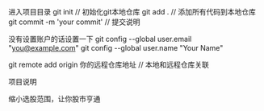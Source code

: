进入项目目录
git init  // 初始化git本地仓库
git add . // 添加所有代码到本地仓库
git commit -m 'your commit' // 提交说明

没有设置账户的话设置一下
git config --global user.email "you@example.com"
git config --global user.name "Your Name"

git remote add origin 你的远程仓库地址 // 本地和远程仓库关联


项目说明

缩小选股范围，让你股市亨通